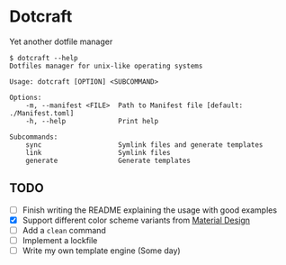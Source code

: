 # Dotcraft
Yet another dotfile manager

```console
$ dotcraft --help
Dotfiles manager for unix-like operating systems 

Usage: dotcraft [OPTION] <SUBCOMMAND>

Options:
    -m, --manifest <FILE>  Path to Manifest file [default: ./Manifest.toml]
    -h, --help             Print help

Subcommands:
    sync                   Symlink files and generate templates 
    link                   Symlink files
    generate               Generate templates
```

## TODO

- [ ] Finish writing the README explaining the usage with good examples
- [x] Support different color scheme variants from [Material Design](https://m3.material.io/)
- [ ] Add a `clean` command
- [ ] Implement a lockfile
- [ ] Write my own template engine (Some day)
